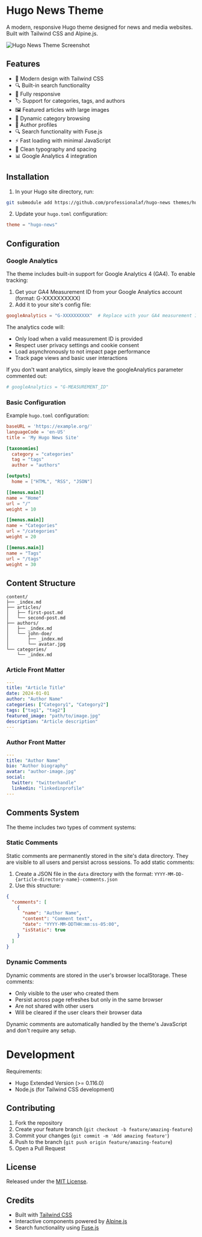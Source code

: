 # Hugo News Theme

A modern, responsive Hugo theme designed for news and media websites. Built with Tailwind CSS and Alpine.js.

![Hugo News Theme Screenshot](https://raw.githubusercontent.com/professionalaf/hugo-news/images/screenshot.png)

## Features

- 🎨 Modern design with Tailwind CSS
- 🔍 Built-in search functionality
- 📱 Fully responsive
- 🏷️ Support for categories, tags, and authors
- 🖼️ Featured articles with large images
- 🔄 Dynamic category browsing
- 👥 Author profiles
- 🔍 Search functionality with Fuse.js
- ⚡ Fast loading with minimal JavaScript
- 🎨 Clean typography and spacing
- 📊 Google Analytics 4 integration

## Installation

1. In your Hugo site directory, run:
```bash
git submodule add https://github.com/professionalaf/hugo-news themes/hugo-news
```

2. Update your `hugo.toml` configuration:
```toml
theme = "hugo-news"
```

## Configuration

### Google Analytics
The theme includes built-in support for Google Analytics 4 (GA4). To enable tracking:

1. Get your GA4 Measurement ID from your Google Analytics account (format: G-XXXXXXXXXX)
2. Add it to your site's config file:

```toml
googleAnalytics = "G-XXXXXXXXXX"  # Replace with your GA4 measurement ID
```

The analytics code will:
- Only load when a valid measurement ID is provided
- Respect user privacy settings and cookie consent
- Load asynchronously to not impact page performance
- Track page views and basic user interactions

If you don't want analytics, simply leave the googleAnalytics parameter commented out:
```toml
# googleAnalytics = "G-MEASUREMENT_ID"
```

### Basic Configuration

Example `hugo.toml` configuration:

```toml
baseURL = 'https://example.org/'
languageCode = 'en-US'
title = 'My Hugo News Site'

[taxonomies]
  category = "categories"
  tag = "tags"
  author = "authors"

[outputs]
  home = ["HTML", "RSS", "JSON"]

[[menus.main]]
name = "Home"
url = "/"
weight = 10

[[menus.main]]
name = "Categories"
url = "/categories"
weight = 20

[[menus.main]]
name = "Tags"
url = "/tags"
weight = 30
```

## Content Structure

```
content/
├── _index.md
├── articles/
│   ├── first-post.md
│   └── second-post.md
├── authors/
│   ├── _index.md
│   └── john-doe/
│       ├── _index.md
│       └── avatar.jpg
└── categories/
    └── _index.md
```

### Article Front Matter

```yaml
---
title: "Article Title"
date: 2024-01-01
author: "Author Name"
categories: ["Category1", "Category2"]
tags: ["tag1", "tag2"]
featured_image: "path/to/image.jpg"
description: "Article description"
---
```

### Author Front Matter

```yaml
---
title: "Author Name"
bio: "Author biography"
avatar: "author-image.jpg"
social:
  twitter: "twitterhandle"
  linkedin: "linkedinprofile"
---
```

## Comments System

The theme includes two types of comment systems:

### Static Comments

Static comments are permanently stored in the site's data directory. They are visible to all users and persist across sessions. To add static comments:

1. Create a JSON file in the `data` directory with the format: `YYYY-MM-DD-{article-directory-name}-comments.json`
2. Use this structure:
```json
{
  "comments": [
    {
      "name": "Author Name",
      "content": "Comment text",
      "date": "YYYY-MM-DDTHH:mm:ss-05:00",
      "isStatic": true
    }
  ]
}
```

### Dynamic Comments

Dynamic comments are stored in the user's browser localStorage. These comments:
- Only visible to the user who created them
- Persist across page refreshes but only in the same browser
- Are not shared with other users
- Will be cleared if the user clears their browser data

Dynamic comments are automatically handled by the theme's JavaScript and don't require any setup.

# Development

Requirements:
- Hugo Extended Version (>= 0.116.0)
- Node.js (for Tailwind CSS development)

## Contributing

1. Fork the repository
2. Create your feature branch (`git checkout -b feature/amazing-feature`)
3. Commit your changes (`git commit -m 'Add amazing feature'`)
4. Push to the branch (`git push origin feature/amazing-feature`)
5. Open a Pull Request

## License

Released under the [MIT License](LICENSE).

## Credits

- Built with [Tailwind CSS](https://tailwindcss.com/)
- Interactive components powered by [Alpine.js](https://alpinejs.dev/)
- Search functionality using [Fuse.js](https://fusejs.io/)
